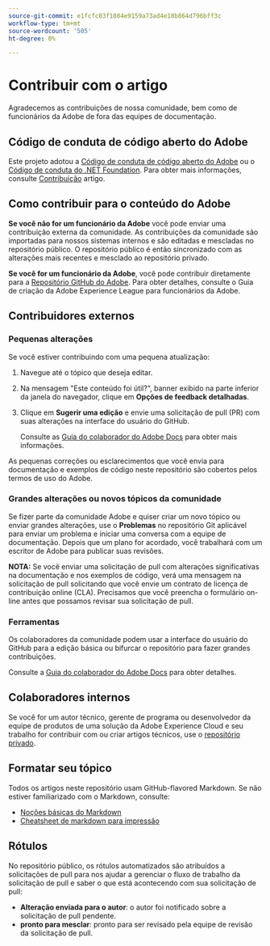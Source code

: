 ```yaml
---
source-git-commit: e1fcfc03f1084e9159a73ad4e18b864d796bff3c
workflow-type: tm+mt
source-wordcount: '505'
ht-degree: 0%

---
```

# Contribuir com o artigo

Agradecemos as contribuições de nossa comunidade, bem como de funcionários da Adobe de fora das equipes de documentação.

## Código de conduta de código aberto do Adobe

Este projeto adotou a [Código de conduta de código aberto do Adobe](code-of-conduct.md) ou o [Código de conduta do .NET Foundation](https://dotnetfoundation.org/code-of-conduct). Para obter mais informações, consulte [Contribuição](contributing.md) artigo.

## Como contribuir para o conteúdo do Adobe

**Se você não for um funcionário da Adobe** você pode enviar uma contribuição externa da comunidade. As contribuições da comunidade são importadas para nossos sistemas internos e são editadas e mescladas no repositório público. O repositório público é então sincronizado com as alterações mais recentes e mesclado ao repositório privado.

**Se você for um funcionário da Adobe**, você pode contribuir diretamente para a [Repositório GitHub do Adobe](https://git.corp.adobe.com/AdobeDocs/). Para obter detalhes, consulte o Guia de criação da Adobe Experience League para funcionários da Adobe.

## Contribuidores externos

### Pequenas alterações

Se você estiver contribuindo com uma pequena atualização:

1. Navegue até o tópico que deseja editar.
1. Na mensagem &quot;Este conteúdo foi útil?&quot;, banner exibido na parte inferior da janela do navegador, clique em **Opções de feedback detalhadas**.
1. Clique em **Sugerir uma edição** e envie uma solicitação de pull (PR) com suas alterações na interface do usuário do GitHub.

   Consulte as [Guia do colaborador do Adobe Docs](https://experienceleague.adobe.com/docs/contributor/contributor-guide/introduction.html?lang=pt-BR) para obter mais informações.

As pequenas correções ou esclarecimentos que você envia para documentação e exemplos de código neste repositório são cobertos pelos termos de uso do Adobe.

### Grandes alterações ou novos tópicos da comunidade

Se fizer parte da comunidade Adobe e quiser criar um novo tópico ou enviar grandes alterações, use o **Problemas** no repositório Git aplicável para enviar um problema e iniciar uma conversa com a equipe de documentação. Depois que um plano for acordado, você trabalhará com um escritor de Adobe para publicar suas revisões.

**NOTA:** Se você enviar uma solicitação de pull com alterações significativas na documentação e nos exemplos de código, verá uma mensagem na solicitação de pull solicitando que você envie um contrato de licença de contribuição online (CLA). Precisamos que você preencha o formulário on-line antes que possamos revisar sua solicitação de pull.

### Ferramentas

Os colaboradores da comunidade podem usar a interface do usuário do GitHub para a edição básica ou bifurcar o repositório para fazer grandes contribuições.

Consulte a [Guia do colaborador do Adobe Docs](https://experienceleague.adobe.com/docs/contributor/contributor-guide/introduction.html?lang=pt-BR) para obter detalhes.

## Colaboradores internos

Se você for um autor técnico, gerente de programa ou desenvolvedor da equipe de produtos de uma solução da Adobe Experience Cloud e seu trabalho for contribuir com ou criar artigos técnicos, use o [repositório privado](https://git.corp.adobe.com/AdobeDocs).

## Formatar seu tópico

Todos os artigos neste repositório usam GitHub-flavored Markdown. Se não estiver familiarizado com o Markdown, consulte:

* [Noções básicas do Markdown](https://help.github.com/articles/getting-started-with-writing-and-formatting-on-github/)
* [Cheatsheet de markdown para impressão](https://guides.github.com/pdfs/markdown-cheatsheet-online.pdf)

## Rótulos

No repositório público, os rótulos automatizados são atribuídos a solicitações de pull para nos ajudar a gerenciar o fluxo de trabalho da solicitação de pull e saber o que está acontecendo com sua solicitação de pull:

* **Alteração enviada para o autor**: o autor foi notificado sobre a solicitação de pull pendente.
* **pronto para mesclar**: pronto para ser revisado pela equipe de revisão da solicitação de pull.
